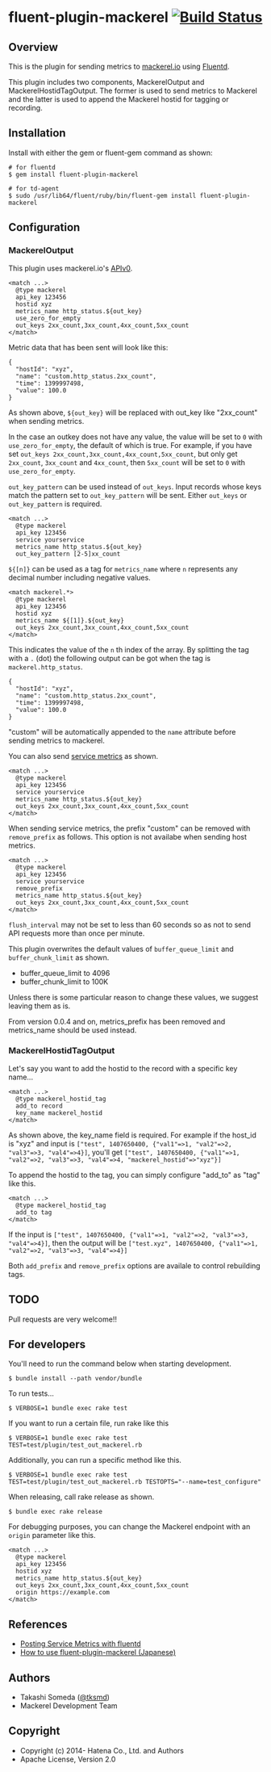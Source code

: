 # fluent-plugin-mackerel [![Build Status](https://travis-ci.org/mackerelio/fluent-plugin-mackerel.png?branch=master)](https://travis-ci.org/mackerelio/fluent-plugin-mackerel)

## Overview

This is the plugin for sending metrics to [mackerel.io](http://mackerel.io/) using [Fluentd](http://fluentd.org).

This plugin includes two components, MackerelOutput and MackerelHostidTagOutput. The former is used to send metrics to Mackerel and the latter is used to append the Mackerel hostid for tagging or recording.

## Installation

Install with either the gem or fluent-gem command as shown:

```
# for fluentd
$ gem install fluent-plugin-mackerel

# for td-agent
$ sudo /usr/lib64/fluent/ruby/bin/fluent-gem install fluent-plugin-mackerel
```

## Configuration

### MackerelOutput

This plugin uses mackerel.io's [APIv0](http://help-ja.mackerel.io/entry/spec/api/v0).
```
<match ...>
  @type mackerel
  api_key 123456
  hostid xyz
  metrics_name http_status.${out_key}
  use_zero_for_empty
  out_keys 2xx_count,3xx_count,4xx_count,5xx_count
</match>
```

Metric data that has been sent will look like this:
```
{
  "hostId": "xyz",
  "name": "custom.http_status.2xx_count",
  "time": 1399997498,
  "value": 100.0
}
```
As shown above, `${out_key}` will be replaced with out_key like "2xx_count" when sending metrics.

In the case an outkey does not have any value, the value will be set to `0` with `use_zero_for_empty`, the default of which is true.
For example, if you have set `out_keys 2xx_count,3xx_count,4xx_count,5xx_count`, but only get `2xx_count`, `3xx_count` and `4xx_count`, then `5xx_count` will be set to `0` with `use_zero_for_empty`.

`out_key_pattern` can be used instead of `out_keys`. Input records whose keys match the pattern set to `out_key_pattern` will be sent. Either `out_keys` or `out_key_pattern` is required.

```
<match ...>
  @type mackerel
  api_key 123456
  service yourservice
  metrics_name http_status.${out_key}
  out_key_pattern [2-5]xx_count
```

`${[n]}` can be used as a tag for `metrics_name` where `n` represents any decimal number including negative values.

```
<match mackerel.*>
  @type mackerel
  api_key 123456
  hostid xyz
  metrics_name ${[1]}.${out_key}
  out_keys 2xx_count,3xx_count,4xx_count,5xx_count
</match>
```

This indicates the value of the `n` th index of the array. By splitting the tag with a `.` (dot) the following output can be got when the tag is `mackerel.http_status`.
```
{
  "hostId": "xyz",
  "name": "custom.http_status.2xx_count",
  "time": 1399997498,
  "value": 100.0
}
```
"custom" will be automatically appended to the `name` attribute before sending metrics to mackerel.

You can also send [service metrics](http://help.mackerel.io/entry/spec/api/v0#service-metric-value-post) as shown.
```
<match ...>
  @type mackerel
  api_key 123456
  service yourservice
  metrics_name http_status.${out_key}
  out_keys 2xx_count,3xx_count,4xx_count,5xx_count
</match>
```

When sending service metrics, the prefix "custom" can be removed with `remove_prefix` as follows.
This option is not availabe when sending host metrics.

```
<match ...>
  @type mackerel
  api_key 123456
  service yourservice
  remove_prefix
  metrics_name http_status.${out_key}
  out_keys 2xx_count,3xx_count,4xx_count,5xx_count
</match>
```

`flush_interval` may not be set to less than 60 seconds so as not to send API requests more than once per minute.

This plugin overwrites the default values of `buffer_queue_limit` and `buffer_chunk_limit` as shown.

* buffer_queue_limit to 4096
* buffer_chunk_limit to 100K

Unless there is some particular reason to change these values, we suggest leaving them as is.

From version 0.0.4 and on, metrics_prefix has been removed and metrics_name should be used instead.

### MackerelHostidTagOutput

Let's say you want to add the hostid to the record with a specific key name...
```
<match ...>
  @type mackerel_hostid_tag
  add_to record
  key_name mackerel_hostid
</match>
```
As shown above, the key_name field is required. For example if the host_id is "xyz" and input is `["test", 1407650400, {"val1"=>1, "val2"=>2, "val3"=>3, "val4"=>4}]`, you'll get `["test", 1407650400, {"val1"=>1, "val2"=>2, "val3"=>3, "val4"=>4, "mackerel_hostid"=>"xyz"}]`

To append the hostid to the tag, you can simply configure "add_to" as "tag" like this.
```
<match ...>
  @type mackerel_hostid_tag
  add_to tag
</match>
```
If the input is `["test", 1407650400, {"val1"=>1, "val2"=>2, "val3"=>3, "val4"=>4}]`, then the output will be `["test.xyz", 1407650400, {"val1"=>1, "val2"=>2, "val3"=>3, "val4"=>4}]`

Both `add_prefix` and `remove_prefix` options are availale to control rebuilding tags.

## TODO

Pull requests are very welcome!!

## For developers

You'll need to run the command below when starting development.
```
$ bundle install --path vendor/bundle
```

To run tests...
```
$ VERBOSE=1 bundle exec rake test
```

If you want to run a certain file, run rake like this
```
$ VERBOSE=1 bundle exec rake test TEST=test/plugin/test_out_mackerel.rb
```

Additionally, you can run a specific method like this.
```
$ VERBOSE=1 bundle exec rake test TEST=test/plugin/test_out_mackerel.rb TESTOPTS="--name=test_configure"
```

When releasing, call rake release as shown.
```
$ bundle exec rake release
```

For debugging purposes, you can change the Mackerel endpoint with an `origin` parameter like this.
```
<match ...>
  @type mackerel
  api_key 123456
  hostid xyz
  metrics_name http_status.${out_key}
  out_keys 2xx_count,3xx_count,4xx_count,5xx_count
  origin https://example.com
</match>
```

## References

* [Posting Service Metrics with fluentd](http://help.mackerel.io/entry/advanced/fluentd)
* [How to use fluent-plugin-mackerel (Japanese)](http://qiita.com/tksmd/items/1212331a5a18afe520df)

## Authors

- Takashi Someda ([@tksmd](http://twitter.com/tksmd/))
- Mackerel Development Team

## Copyright

* Copyright (c) 2014- Hatena Co., Ltd. and Authors
* Apache License, Version 2.0
